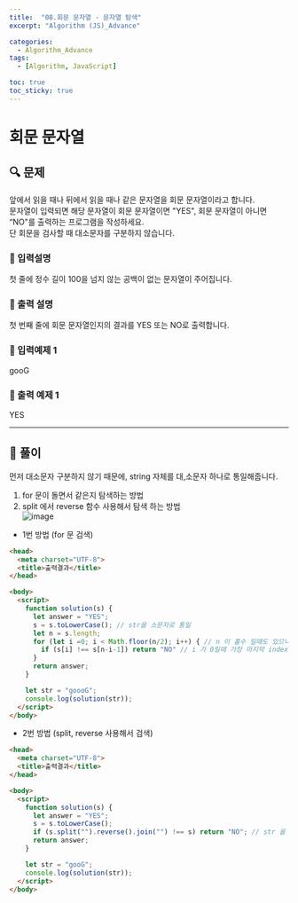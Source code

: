 ```yaml
---
title:  "08.회문 문자열 - 문자열 탐색"
excerpt: "Algorithm (JS)_Advance"

categories:
  - Algorithm_Advance
tags:
  - [Algorithm, JavaScript]

toc: true
toc_sticky: true
---
```



# 회문 문자열

##  🔍 문제 
앞에서 읽을 때나 뒤에서 읽을 때나 같은 문자열을 회문 문자열이라고 합니다.  
문자열이 입력되면 해당 문자열이 회문 문자열이면 "YES", 회문 문자열이 아니면 “NO"를 출력하는 프로그램을 작성하세요.  
단 회문을 검사할 때 대소문자를 구분하지 않습니다.   


### 🔹 입력설명
첫 줄에 정수 길이 100을 넘지 않는 공백이 없는 문자열이 주어집니다.  

### 🔹 출력 설명
첫 번째 줄에 회문 문자열인지의 결과를 YES 또는 NO로 출력합니다.

### 🔹 입력예제 1
gooG

### 🔹 출력 예제 1
YES


----

##  📌 풀이
먼저 대소문자 구분하지 않기 때문에, string 자체를 대,소문자 하나로 통일해줍니다.  
1. for 문이 돌면서 같은지 탐색하는 방법  
2. split 에서 reverse 함수 사용해서 탐색 하는 방법  
![image](https://user-images.githubusercontent.com/28912774/116328169-5fc44a80-a803-11eb-86c4-44deb8009149.png)


- 1번 방법 (for 문 검색)     


```html
<head>
  <meta charset="UTF-8">
  <title>출력결과</title>
</head>

<body>
  <script>
    function solution(s) {
      let answer = "YES";
      s = s.toLowerCase(); // str을 소문자로 통일
      let n = s.length;
      for (let i =0; i < Math.floor(n/2); i++) { // n 이 홀수 일때도 있으니 Math.floor 내림 사용
        if (s[i] !== s[n-i-1]) return "NO" // i 가 0일때 가장 마지막 index 와 비교해야되기 때문에 전체길이 - 현재 index - 1 로 설정 그 다음 부터는 하나씩 앞당겨짐
      }
      return answer;
    }

    let str = "goooG";
    console.log(solution(str));
  </script>
</body>
```    



- 2번 방법 (split, reverse 사용해서 검색)  


```html
<head>
  <meta charset="UTF-8">
  <title>출력결과</title>
</head>

<body>
  <script>
    function solution(s) {
      let answer = "YES";
      s = s.toLowerCase();
      if (s.split("").reverse().join("") !== s) return "NO"; // str 을 하나씩 나누고, 뒤집어서, 다시 합치고 원래 str 과 비교해서 같지 않으면 NO retrun
      return answer;
    }

    let str = "gooG";
    console.log(solution(str));
  </script>
</body>
```